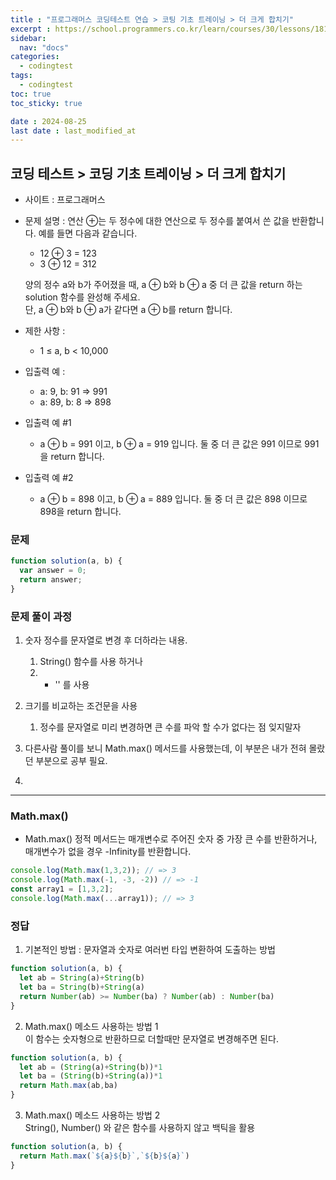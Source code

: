 ```yaml
---
title : "프로그래머스 코딩테스트 연습 > 코팅 기초 트레이닝 > 더 크게 합치기"
excerpt : https://school.programmers.co.kr/learn/courses/30/lessons/181939
sidebar:
  nav: "docs"
categories:
  - codingtest
tags:
  - codingtest
toc: true
toc_sticky: true

date : 2024-08-25
last date : last_modified_at
---
```


## 코딩 테스트 > 코딩 기초 트레이닝 > 더 크게 합치기
- 사이트 : 프로그래머스
- 문제 설명 : 연산 ⊕는 두 정수에 대한 연산으로 두 정수를 붙여서 쓴 값을 반환합니다. 예를 들면 다음과 같습니다.
  - 12 ⊕ 3 = 123
  - 3 ⊕ 12 = 312 <br>

  양의 정수 a와 b가 주어졌을 때, a ⊕ b와 b ⊕ a 중 더 큰 값을 return 하는 solution 함수를 완성해 주세요. <br>
  단, a ⊕ b와 b ⊕ a가 같다면 a ⊕ b를 return 합니다. <br>

- 제한 사항 :
    - 1 ≤ a, b < 10,000

- 입출력 예 :
    - a: 9, b: 91 => 991
    - a: 89, b: 8 => 898

- 입출력 예 #1
  - a ⊕ b = 991 이고, b ⊕ a = 919 입니다. 둘 중 더 큰 값은 991 이므로 991을 return 합니다.
- 입출력 예 #2
  - a ⊕ b = 898 이고, b ⊕ a = 889 입니다. 둘 중 더 큰 값은 898 이므로 898을 return 합니다.


### 문제
```javascript
function solution(a, b) {
  var answer = 0;
  return answer;
}

```


### 문제 풀이 과정
1. 숫자 정수를 문자열로 변경 후 더하라는 내용.
   1. String() 함수를 사용 하거나
   2. + '' 를 사용
2. 크기를 비교하는 조건문을 사용 
   1. 정수를 문자열로 미리 변경하면 큰 수를 파악 할 수가 없다는 점 잊지말자

3. 다른사람 풀이를 보니 Math.max() 메서드를 사용했는데, 이 부분은 내가 전혀 몰랐던 부분으로 공부 필요.
4. 

<hr>

### Math.max()
- Math.max() 정적 메서드는 매개변수로 주어진 숫자 중 가장 큰 수를 반환하거나, <br>
    매개변수가 없을 경우 -Infinity를 반환합니다.
```javascript
console.log(Math.max(1,3,2)); // => 3
console.log(Math.max(-1, -3, -2)) // => -1
const array1 = [1,3,2];
console.log(Math.max(...array1)); // => 3
```


### 정답

1. 기본적인 방법 : 문자열과 숫자로 여러번 타입 변환하여 도출하는 방법
```javascript
function solution(a, b) {
  let ab = String(a)+String(b)
  let ba = String(b)+String(a)
  return Number(ab) >= Number(ba) ? Number(ab) : Number(ba)
}
```
2. Math.max() 메소드 사용하는 방법 1<br>
    이 함수는 숫자형으로 반환하므로 더할때만 문자열로 변경해주면 된다.
```javascript
function solution(a, b) {
  let ab = (String(a)+String(b))*1
  let ba = (String(b)+String(a))*1
  return Math.max(ab,ba)
}
```

3. Math.max() 메소드 사용하는 방법 2<br>
    String(), Number() 와 같은 함수를 사용하지 않고 백틱을 활용
```javascript
function solution(a, b) {
  return Math.max(`${a}${b}`,`${b}${a}`)
}
```


